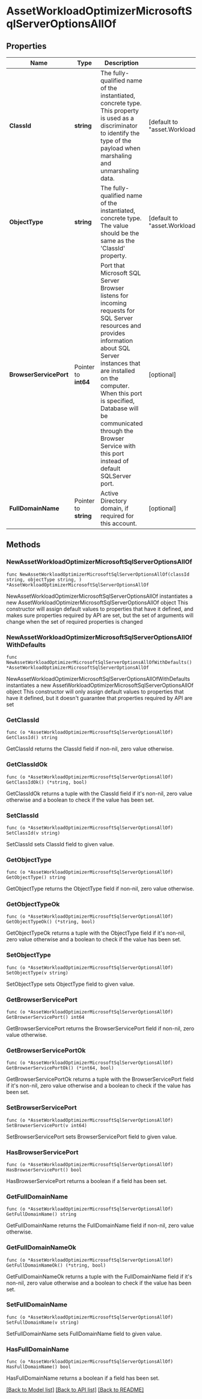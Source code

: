 # AssetWorkloadOptimizerMicrosoftSqlServerOptionsAllOf

## Properties

Name | Type | Description | Notes
------------ | ------------- | ------------- | -------------
**ClassId** | **string** | The fully-qualified name of the instantiated, concrete type. This property is used as a discriminator to identify the type of the payload when marshaling and unmarshaling data. | [default to "asset.WorkloadOptimizerMicrosoftSqlServerOptions"]
**ObjectType** | **string** | The fully-qualified name of the instantiated, concrete type. The value should be the same as the &#39;ClassId&#39; property. | [default to "asset.WorkloadOptimizerMicrosoftSqlServerOptions"]
**BrowserServicePort** | Pointer to **int64** | Port that Microsoft SQL Server Browser listens for incoming requests for SQL Server resources and provides information about SQL Server instances that are installed on the computer. When this port is specified, Database will be communicated through the Browser Service with this port instead of default SQLServer port. | [optional] 
**FullDomainName** | Pointer to **string** | Active Directory domain, if required for this account. | [optional] 

## Methods

### NewAssetWorkloadOptimizerMicrosoftSqlServerOptionsAllOf

`func NewAssetWorkloadOptimizerMicrosoftSqlServerOptionsAllOf(classId string, objectType string, ) *AssetWorkloadOptimizerMicrosoftSqlServerOptionsAllOf`

NewAssetWorkloadOptimizerMicrosoftSqlServerOptionsAllOf instantiates a new AssetWorkloadOptimizerMicrosoftSqlServerOptionsAllOf object
This constructor will assign default values to properties that have it defined,
and makes sure properties required by API are set, but the set of arguments
will change when the set of required properties is changed

### NewAssetWorkloadOptimizerMicrosoftSqlServerOptionsAllOfWithDefaults

`func NewAssetWorkloadOptimizerMicrosoftSqlServerOptionsAllOfWithDefaults() *AssetWorkloadOptimizerMicrosoftSqlServerOptionsAllOf`

NewAssetWorkloadOptimizerMicrosoftSqlServerOptionsAllOfWithDefaults instantiates a new AssetWorkloadOptimizerMicrosoftSqlServerOptionsAllOf object
This constructor will only assign default values to properties that have it defined,
but it doesn't guarantee that properties required by API are set

### GetClassId

`func (o *AssetWorkloadOptimizerMicrosoftSqlServerOptionsAllOf) GetClassId() string`

GetClassId returns the ClassId field if non-nil, zero value otherwise.

### GetClassIdOk

`func (o *AssetWorkloadOptimizerMicrosoftSqlServerOptionsAllOf) GetClassIdOk() (*string, bool)`

GetClassIdOk returns a tuple with the ClassId field if it's non-nil, zero value otherwise
and a boolean to check if the value has been set.

### SetClassId

`func (o *AssetWorkloadOptimizerMicrosoftSqlServerOptionsAllOf) SetClassId(v string)`

SetClassId sets ClassId field to given value.


### GetObjectType

`func (o *AssetWorkloadOptimizerMicrosoftSqlServerOptionsAllOf) GetObjectType() string`

GetObjectType returns the ObjectType field if non-nil, zero value otherwise.

### GetObjectTypeOk

`func (o *AssetWorkloadOptimizerMicrosoftSqlServerOptionsAllOf) GetObjectTypeOk() (*string, bool)`

GetObjectTypeOk returns a tuple with the ObjectType field if it's non-nil, zero value otherwise
and a boolean to check if the value has been set.

### SetObjectType

`func (o *AssetWorkloadOptimizerMicrosoftSqlServerOptionsAllOf) SetObjectType(v string)`

SetObjectType sets ObjectType field to given value.


### GetBrowserServicePort

`func (o *AssetWorkloadOptimizerMicrosoftSqlServerOptionsAllOf) GetBrowserServicePort() int64`

GetBrowserServicePort returns the BrowserServicePort field if non-nil, zero value otherwise.

### GetBrowserServicePortOk

`func (o *AssetWorkloadOptimizerMicrosoftSqlServerOptionsAllOf) GetBrowserServicePortOk() (*int64, bool)`

GetBrowserServicePortOk returns a tuple with the BrowserServicePort field if it's non-nil, zero value otherwise
and a boolean to check if the value has been set.

### SetBrowserServicePort

`func (o *AssetWorkloadOptimizerMicrosoftSqlServerOptionsAllOf) SetBrowserServicePort(v int64)`

SetBrowserServicePort sets BrowserServicePort field to given value.

### HasBrowserServicePort

`func (o *AssetWorkloadOptimizerMicrosoftSqlServerOptionsAllOf) HasBrowserServicePort() bool`

HasBrowserServicePort returns a boolean if a field has been set.

### GetFullDomainName

`func (o *AssetWorkloadOptimizerMicrosoftSqlServerOptionsAllOf) GetFullDomainName() string`

GetFullDomainName returns the FullDomainName field if non-nil, zero value otherwise.

### GetFullDomainNameOk

`func (o *AssetWorkloadOptimizerMicrosoftSqlServerOptionsAllOf) GetFullDomainNameOk() (*string, bool)`

GetFullDomainNameOk returns a tuple with the FullDomainName field if it's non-nil, zero value otherwise
and a boolean to check if the value has been set.

### SetFullDomainName

`func (o *AssetWorkloadOptimizerMicrosoftSqlServerOptionsAllOf) SetFullDomainName(v string)`

SetFullDomainName sets FullDomainName field to given value.

### HasFullDomainName

`func (o *AssetWorkloadOptimizerMicrosoftSqlServerOptionsAllOf) HasFullDomainName() bool`

HasFullDomainName returns a boolean if a field has been set.


[[Back to Model list]](../README.md#documentation-for-models) [[Back to API list]](../README.md#documentation-for-api-endpoints) [[Back to README]](../README.md)


